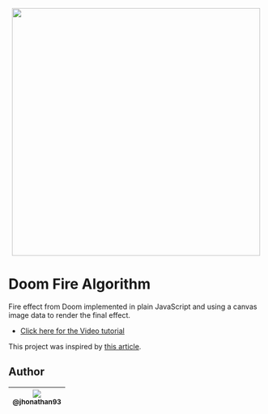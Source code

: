 <p align="center">
  <a href="https://github.com/jhonathan93/doom-fire-algorithm/tree/master/playground/fogodoom-control-screen-resizing">
    <img src="https://github.com/jhonathan93/doom-fire-algorithm/blob/master/playground/fogodoom-control-screen-resizing/FogoDoom.gif" width="490">
  </a>
</p>

# Doom Fire Algorithm
Fire effect from Doom implemented in plain JavaScript and using a canvas image data to render the final effect.

- [Click here for the Video tutorial](https://www.youtube.com/watch?v=HCjDjsHPOco)

This project was inspired by [this article](http://fabiensanglard.net/doom_fire_psx/).

## Author

| [<img src="https://avatars1.githubusercontent.com/u/46010912?s=115"><br><sub>@jhonathan93</sub>](https://github.com/jhonathan93) |
| :---: |